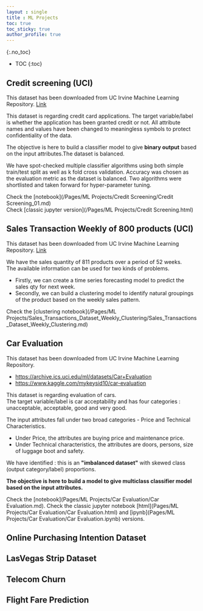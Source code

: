 ```yaml
---
layout : single
title : ML Projects
toc: true
toc_sticky: true
author_profile: true
---
```



{:.no_toc}  


* TOC
{:toc}  

## Credit screening (UCI)
This dataset has been downloaded from UC Irvine Machine Learning Repository. [Link](https://archive.ics.uci.edu/ml/datasets/Credit+Approval)

This dataset is regarding credit card applications.
The target variable/label is whether the application has been granted credit or not.
All attribute names and values have been changed to meaningless symbols to protect confidentiality of the data.

The objective is here to build a classifier model to give **binary output** based on the input attributes.The dataset is balanced.

We have spot-checked multiple classifier algorithms using both simple train/test split as well as k fold cross validation.
Accuracy was chosen as the evaluation metric as the dataset is balanced. Two algorithms were shortlisted and taken forward for hyper-parameter tuning.

Check the [notebook](/Pages/ML Projects/Credit Screening/Credit Screening_01.md)  
Check [classic jupyter version](/Pages/ML Projects/Credit Screening.html)


## Sales Transaction Weekly of 800 products (UCI)

This dataset has been downloaded from UC Irvine Machine Learning Repository. [Link](https://archive.ics.uci.edu/ml/datasets/Sales_Transactions_Dataset_Weekly)  

We have the sales quantity of 811 products over a period of 52 weeks.  
The available information can be used for two kinds of problems.

- Firstly, we can create a time series forecasting model to predict the sales qty for next week.
- Secondly, we can build a clustering model to identify natural groupings of the product based on the weekly sales pattern.

Check the [clustering notebook](/Pages/ML Projects/Sales_Transactions_Dataset_Weekly_Clustering/Sales_Transactions_Dataset_Weekly_Clustering.md)  


## Car Evaluation

This dataset has been downloaded from  UC Irvine Machine Learning Repository.  
- <https://archive.ics.uci.edu/ml/datasets/Car+Evaluation>  
- <https://www.kaggle.com/mykeysid10/car-evaluation>

This dataset is regarding evaluation of cars.  
The target variable/label is car acceptability and has four categories : unacceptable, acceptable, good and very good.


The input attributes fall under two broad categories - Price and Technical Characteristics.  
- Under Price, the attributes are buying price and maintenance price.  
- Under Technical characteristics, the attributes are doors, persons, size of luggage boot and safety.

We have identified : this is an **"imbalanced dataset"** with skewed class (output category/label) proportions.
  
**The objective is here to build a model to give multiclass classifier model based on the input attributes.**  

Check the [notebook](Pages/ML Projects/Car Evaluation/Car Evaluation.md).
Check the classic jupyter notebook [html](Pages/ML Projects/Car Evaluation/Car Evaluation.html) and [ipynb](Pages/ML Projects/Car Evaluation/Car Evaluation.ipynb) versions.



## Online Purchasing Intention Dataset




## LasVegas Strip Dataset




## Telecom Churn






## Flight Fare Prediction
